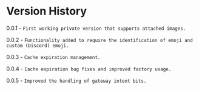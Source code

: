 # Version History

0.0.1 - `First working private version that supports attached images.`

0.0.2 - `Functionality added to require the identification of emoji and custom (Discord) emoji.`

0.0.3 - `Cache expiration management.`

0.0.4 - `Cache expiration bug fixes and improved factory usage.`

0.0.5 - `Improved the handling of gateway intent bits.`
